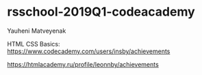 # rsschool-2019Q1-codeacademy
Yauheni Matveyenak

HTML CSS Basics: https://www.codecademy.com/users/insby/achievements

https://htmlacademy.ru/profile/leonnby/achievements
